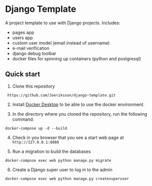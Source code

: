# Django Template

A project template to use with Django projects. Includes:

- pages app
- users app
- custom user model (email instead of username)
- e-mail verification
- django debug toolbar
- docker files for spinning up containers (python and postgresql)

## Quick start

1. Clone this repository

` https://github.com/Joeriksson/django-template.git`

2. Install [Docker Desktop](https://www.docker.com/products/docker-desktop) to be able to use the docker environment.

3. In the directory where you cloned the repository, run the following command:

`docker-compose up -d --build`

4. Check in you browser that you see a start web page at `http://127.0.0.1:8080`

5. Run a migration to build the databases

`docker-compose exec web python manage.py migrate`

6. Create a Django super user to log in to the admin

`docker-compose exec web python manage.py createsuperuser`

